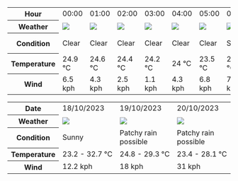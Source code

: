 
<table>
    <tr>
        <th>Hour</th>
        <td>00:00</td><td>01:00</td><td>02:00</td><td>03:00</td><td>04:00</td><td>05:00</td><td>06:00</td><td>07:00</td><td>08:00</td><td>09:00</td><td>10:00</td><td>11:00</td><td>12:00</td><td>13:00</td><td>14:00</td><td>15:00</td><td>16:00</td><td>17:00</td><td>18:00</td><td>19:00</td><td>20:00</td><td>21:00</td><td>22:00</td><td>23:00</td>
    </tr>
    <tr>
        <th>Weather</th>
        <td><img src="https://cdn.weatherapi.com/weather/64x64/night/113.png"></img></td><td><img src="https://cdn.weatherapi.com/weather/64x64/night/113.png"></img></td><td><img src="https://cdn.weatherapi.com/weather/64x64/night/113.png"></img></td><td><img src="https://cdn.weatherapi.com/weather/64x64/night/113.png"></img></td><td><img src="https://cdn.weatherapi.com/weather/64x64/night/113.png"></img></td><td><img src="https://cdn.weatherapi.com/weather/64x64/night/113.png"></img></td><td><img src="https://cdn.weatherapi.com/weather/64x64/day/113.png"></img></td><td><img src="https://cdn.weatherapi.com/weather/64x64/day/113.png"></img></td><td><img src="https://cdn.weatherapi.com/weather/64x64/day/116.png"></img></td><td><img src="https://cdn.weatherapi.com/weather/64x64/day/116.png"></img></td><td><img src="https://cdn.weatherapi.com/weather/64x64/day/113.png"></img></td><td><img src="https://cdn.weatherapi.com/weather/64x64/day/113.png"></img></td><td><img src="https://cdn.weatherapi.com/weather/64x64/day/113.png"></img></td><td><img src="https://cdn.weatherapi.com/weather/64x64/day/113.png"></img></td><td><img src="https://cdn.weatherapi.com/weather/64x64/day/113.png"></img></td><td><img src="https://cdn.weatherapi.com/weather/64x64/day/113.png"></img></td><td><img src="https://cdn.weatherapi.com/weather/64x64/day/116.png"></img></td><td><img src="https://cdn.weatherapi.com/weather/64x64/day/116.png"></img></td><td><img src="https://cdn.weatherapi.com/weather/64x64/night/116.png"></img></td><td><img src="https://cdn.weatherapi.com/weather/64x64/night/116.png"></img></td><td><img src="https://cdn.weatherapi.com/weather/64x64/night/113.png"></img></td><td><img src="https://cdn.weatherapi.com/weather/64x64/night/116.png"></img></td><td><img src="https://cdn.weatherapi.com/weather/64x64/night/116.png"></img></td><td><img src="https://cdn.weatherapi.com/weather/64x64/night/116.png"></img></td>
    </tr>
    <tr>
        <th>Condition</th>
        <td width="200px">Clear</td><td width="200px">Clear</td><td width="200px">Clear</td><td width="200px">Clear</td><td width="200px">Clear</td><td width="200px">Clear</td><td width="200px">Sunny</td><td width="200px">Sunny</td><td width="200px">Partly cloudy</td><td width="200px">Partly cloudy</td><td width="200px">Sunny</td><td width="200px">Sunny</td><td width="200px">Sunny</td><td width="200px">Sunny</td><td width="200px">Sunny</td><td width="200px">Sunny</td><td width="200px">Partly cloudy</td><td width="200px">Partly cloudy</td><td width="200px">Partly cloudy</td><td width="200px">Partly cloudy</td><td width="200px">Clear</td><td width="200px">Partly cloudy</td><td width="200px">Partly cloudy</td><td width="200px">Partly cloudy</td>
    </tr>
    <tr>
        <th>Temperature</th>
        <td>24.9 °C</td><td>24.6 °C</td><td>24.4 °C</td><td>24.2 °C</td><td>24 °C</td><td>23.5 °C</td><td>23.2 °C</td><td>23.9 °C</td><td>25.5 °C</td><td>27.1 °C</td><td>28.9 °C</td><td>30.5 °C</td><td>31.5 °C</td><td>32.2 °C</td><td>32.6 °C</td><td>33 °C</td><td>32.4 °C</td><td>30.9 °C</td><td>28.7 °C</td><td>27.4 °C</td><td>26.5 °C</td><td>26.2 °C</td><td>25.9 °C</td><td>25.8 °C</td>
    </tr>
    <tr>
        <th>Wind</th>
        <td>6.5 kph</td><td>4.3 kph</td><td>2.5 kph</td><td>1.1 kph</td><td>4.3 kph</td><td>6.8 kph</td><td>7.2 kph</td><td>7.6 kph</td><td>8.6 kph</td><td>9.4 kph</td><td>11.2 kph</td><td>12.2 kph</td><td>10.1 kph</td><td>8.6 kph</td><td>8.3 kph</td><td>11.2 kph</td><td>6.1 kph</td><td>5.8 kph</td><td>6.1 kph</td><td>7.9 kph</td><td>9 kph</td><td>9 kph</td><td>6.8 kph</td><td>5 kph</td>
    </tr>
</table>



<table>
    <tr>
        <th>Date</th>
        <td>18/10/2023</td><td>19/10/2023</td><td>20/10/2023</td>
    </tr>
    <tr>
        <th>Weather</th>
        <td><img src="https://cdn.weatherapi.com/weather/64x64/day/113.png"/></td><td><img src="https://cdn.weatherapi.com/weather/64x64/day/176.png"/></td><td><img src="https://cdn.weatherapi.com/weather/64x64/day/176.png"/></td>
    </tr>
    <tr>
        <th>Condition</th>
        <td width="200px">Sunny</td><td width="200px">Patchy rain possible</td><td width="200px">Patchy rain possible</td>
    </tr>
    <tr>
        <th>Temperature</th>
        <td>23.2 -  32.7 °C</td><td>24.8 -  29.3 °C</td><td>23.4 -  28.1 °C</td>
    </tr>
    <tr>
        <th>Wind</th>
        <td>12.2 kph</td><td>18 kph</td><td>31 kph</td>
    </tr>
</table>


